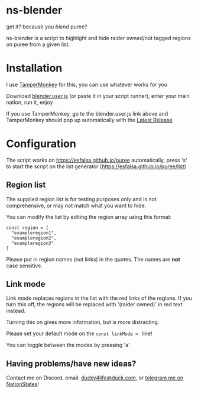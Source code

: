 # ns-blender
get it? because you *blend* puree?

ns-blender is a script to highlight and hide raider owned/not tagged regions on puree from a given list.

# Installation
I use [TamperMonkey](https://www.tampermonkey.net/) for this, you can use whatever works for you

Download [blender.user.js](https://github.com/ducky4life/ns-blender/raw/refs/heads/main/blender.user.js) (or paste it in your script runner), enter your main nation, run it, enjoy

If you use TamperMonkey, go to the blender.user.js link above and TamperMonkey should pop up automatically with the [Latest Release](https://github.com/ducky4life/ns-blender/releases/latest)

# Configuration

The script works on https://esfalsa.github.io/puree automatically, press 's' to start the script on the list generator (https://esfalsa.github.io/puree/list)

## Region list

The supplied region list is for testing purposes only and is not comprehensive, or may not match what you want to hide.

You can modify the list by editing the region array using this format:

```
const region = [
  "exampleregion1",
  "exampleregion2",
  "exampleregion3"
]
```
Please put in region names (not links) in the quotes. The names are **not** case sensitive.

## Link mode

Link mode replaces regions in the list with the red links of the regions. If you turn this off, the regions will be replaced with '(raider owned)' in red text instead.

Turning this on gives more information, but is more distracting.

Please set your default mode on the `const linkMode = ` line!

You can toggle between the modes by pressing 'a'

## Having problems/have new ideas?

Contact me on Discord, email: ducky4life@duck.com, or [telegram me on NationStates](https://www.nationstates.net/page=compose_telegram?tgto=ducky)!

